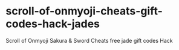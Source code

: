 # scroll-of-onmyoji-cheats-gift-codes-hack-jades
Scroll of Onmyoji Sakura &amp; Sword Cheats free jade gift codes Hack
